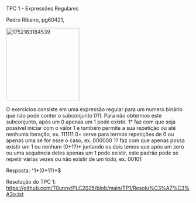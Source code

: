 TPC 1 - Expressões Regulares

Pedro Ribeiro, pg60421,

<img width="200" height="200" alt="1752183184539" src="https://github.com/user-attachments/assets/c0382365-4f1f-48fb-9f94-c1e56fafa0c3" />

O exercícios consiste em uma expressão regular para um numero binário que não pode conter o subconjunto 011.
Para não obtermos este subconjunto, após um 0 apenas um 1 pode existir.
1* faz com que seja possível iniciar com o valor 1 e também permite a sua repetição ou até nenhuma iteração, ex. 111111
0+ serve para termos repetições de 0 ou apenas uma se for esse o caso, ex. 000000
1? faz com que apenas possa existir um 1 ou nenhum
(0+1?)* juntando os dois temos que após um zero ou uma sequência deles apenas um 1 pode existir, este padrão pode se repetir várias vezes ou não existir de um todo, ex. 00101

Resposta: ^1*(0+1?)*$

Resolução do TPC 1: https://github.com/T0unny/PLC2025/blob/main/TP1/Resolu%C3%A7%C3%A3o.txt
